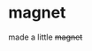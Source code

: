 <!--
  date: 2004-01-17
  modified: 2020-06-01
  slug: magnet
  type: post
  categories: Director
-->

# magnet

made a little <del>magnet</del>
